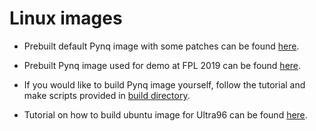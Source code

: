 # Linux images

- Prebuilt default Pynq image with some patches can be found [here](https://www.dropbox.com/sh/81vbux5xmki74yx/AAAEW1upCSGJzKct9NfL-c4Aa?dl=0). 
- Prebuilt Pynq image used for demo at FPL 2019 can be found [here](https://www.dropbox.com/sh/crzofd8e4zeym92/AADw3wD1la6MRVhOIPDx6E3pa?dl=0). 

- If you would like to build Pynq image yourself, follow the tutorial and make scripts provided in [build directory](./build).
- Tutorial on how to build ubuntu image for Ultra96 can be found [here](https://www.hackster.io/anujvaishnav20/building-ubuntu-for-ultra-96-fpga-c9aefa).
